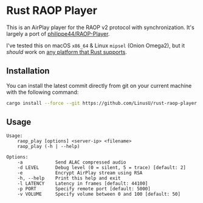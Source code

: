 # Rust RAOP Player

This is an AirPlay player for the RAOP v2 protocol with synchronization. It's largely a port of [philippe44/RAOP-Player](https://github.com/philippe44/RAOP-Player).

I've tested this on macOS `x86_64` & Linux `mipsel` (Onion Omega2), but it _should_ work on [any platform that Rust supports](https://forge.rust-lang.org/release/platform-support.html).

## Installation

You can install the latest commit directly from git on your current machine with the following command:

```sh
cargo install --force --git https://github.com/LinusU/rust-raop-player
```

## Usage

```text
Usage:
    raop_play [options] <server-ip> <filename>
    raop_play (-h | --help)

Options:
    -a            Send ALAC compressed audio
    -d LEVEL      Debug level (0 = silent, 5 = trace) [default: 2]
    -e            Encrypt AirPlay stream using RSA
    -h, --help    Print this help and exit
    -l LATENCY    Latency in frames [default: 44100]
    -p PORT       Specify remote port [default: 5000]
    -v VOLUME     Specify volume between 0 and 100 [default: 50]
```
